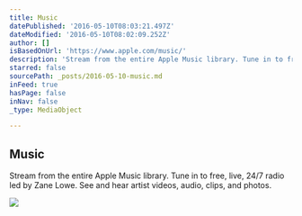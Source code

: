 ```yaml
---
title: Music
datePublished: '2016-05-10T08:03:21.497Z'
dateModified: '2016-05-10T08:02:09.252Z'
author: []
isBasedOnUrl: 'https://www.apple.com/music/'
description: 'Stream from the entire Apple Music library. Tune in to free, live, 24/7 radio led by Zane Lowe. See and hear artist videos, audio, clips, and photos.'
starred: false
sourcePath: _posts/2016-05-10-music.md
inFeed: true
hasPage: false
inNav: false
_type: MediaObject

---
```

<article style=""><h1>Music</h1><p>Stream from the entire Apple Music library. Tune in to free, live, 24/7 radio led by Zane Lowe. See and hear artist videos, audio, clips, and photos.</p><img src="http://images.apple.com/music/overview/images/og_image.jpg?201605061457" /></article>